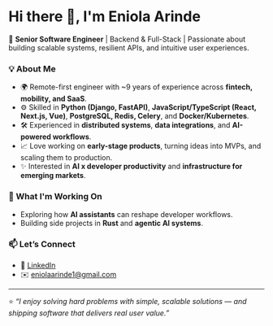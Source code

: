# Hi there 👋, I'm Eniola Arinde

🚀 **Senior Software Engineer** | Backend & Full-Stack | Passionate about building scalable systems, resilient APIs, and intuitive user experiences.  

### 💡 About Me
- 🌍 Remote-first engineer with ~9 years of experience across **fintech, mobility, and SaaS**.  
- ⚙️ Skilled in **Python (Django, FastAPI)**, **JavaScript/TypeScript (React, Next.js, Vue)**, **PostgreSQL, Redis, Celery**, and **Docker/Kubernetes**.  
- 🛠️ Experienced in **distributed systems**, **data integrations**, and **AI-powered workflows**.  
- 📈 Love working on **early-stage products**, turning ideas into MVPs, and scaling them to production.  
- ✨ Interested in **AI x developer productivity** and **infrastructure for emerging markets**.  

### 🔭 What I'm Working On  
- Exploring how **AI assistants** can reshape developer workflows.  
- Building side projects in **Rust** and **agentic AI systems**.  

### 📫 Let’s Connect
- 💼 [LinkedIn](https://linkedin.com/in/elvongray)  
- ✉️ [eniolaarinde1@gmail.com](mailto:eniolaarinde1@gmail.com)  

---

⭐️ _“I enjoy solving hard problems with simple, scalable solutions — and shipping software that delivers real user value.”_

